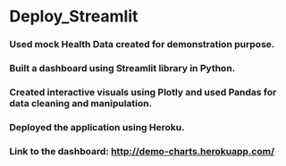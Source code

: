 # Deploy_Streamlit
### Used mock Health Data created for demonstration purpose.
### Built a dashboard using Streamlit library in Python.
### Created interactive visuals using Plotly and used Pandas for data cleaning and manipulation.
### Deployed the application using Heroku.
### Link to the dashboard: http://demo-charts.herokuapp.com/

